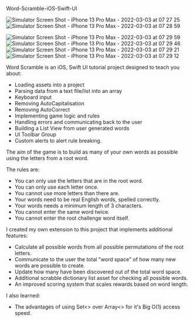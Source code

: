 Word-Scramble-iOS-Swift-UI

![Simulator Screen Shot - iPhone 13 Pro Max - 2022-03-03 at 07 27 25](https://user-images.githubusercontent.com/63089587/156468281-4029bda2-87ec-4f92-8f98-227e8a17e985.png)
![Simulator Screen Shot - iPhone 13 Pro Max - 2022-03-03 at 07 28 59](https://user-images.githubusercontent.com/63089587/156468280-fb712679-6653-4fdb-a7bd-dd8b58fb95b3.png)

![Simulator Screen Shot - iPhone 13 Pro Max - 2022-03-03 at 07 29 59](https://user-images.githubusercontent.com/63089587/156468267-294d3cd9-5510-40dc-abf3-1eb4ed46dc49.png)
![Simulator Screen Shot - iPhone 13 Pro Max - 2022-03-03 at 07 29 46](https://user-images.githubusercontent.com/63089587/156468274-fc7b19ad-078c-4135-a7df-c5acf1e40901.png)
![Simulator Screen Shot - iPhone 13 Pro Max - 2022-03-03 at 07 29 21](https://user-images.githubusercontent.com/63089587/156468276-9d84aafd-a7cf-4a70-a23e-ec506303c7b1.png)
![Simulator Screen Shot - iPhone 13 Pro Max - 2022-03-03 at 07 29 12](https://user-images.githubusercontent.com/63089587/156468278-4d4b6946-e570-4632-b8b8-b634e2767508.png)

Word Scramble is an iOS, Swift UI tutorial project designed to teach you about:

- Loading assets into a project
- Parsing data from a text file/list into an array
- Keyboard input
- Removing AutoCapitalisation
- Removing AutoCorrect
- Implementing game logic and rules
- Handling errors and communicating back to the user
- Building a List View from user generated words
- UI Toolbar Group
- Custom alerts to alert rule breaking.

The aim of the game is to build as many of your own words as possible using the letters from a root word.

The rules are:
- You can only use the letters that are in the root word.
- You can only use each letter once.
- You cannot use more letters than there are.
- Your words need to be real English words, spelled correctly.
- Your words needs a minimum length of 3 characters.
- You cannot enter the same word twice.
- You cannot enter the root challenge word itself.

I created my own extension to this project that implements additional features:

- Calculate all possible words from all possible permutations of the root letters.
- Communicate to the user the total "word space" of how many new words are possible to create.
- Update how many have been discovered out of the total word space.
- Additional scrabble dictionary list asset for checking all possible words.
- An improved scoring system that scales rewards based on word length.

I also learned:

- The advantages of using Set<> over Array<> for it's Big O(1) access speed.

